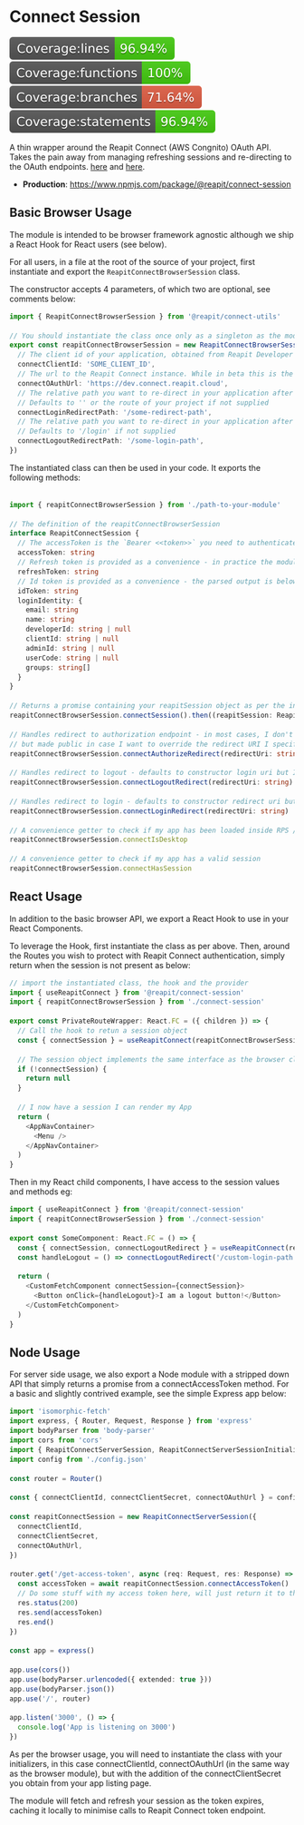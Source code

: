 # Connect Session

![lines](/packages/connect-session/src/tests/badges/badge-lines.svg) ![functions](/packages/connect-session/src/tests/badges/badge-functions.svg) ![branches](/packages/connect-session/src/tests/badges/badge-branches.svg) ![statements](/packages/connect-session/src/tests/badges/badge-statements.svg)

A thin wrapper around the Reapit Connect (AWS Congnito) OAuth API. Takes the pain away from managing refreshing sessions and re-directing to the OAuth endpoints. [here](https://foundations-documentation.reapit.cloud/api/web#connect-session) and [here](https://foundations-documentation.reapit.cloud/open-source/packages#connect-session).

- **Production**: https://www.npmjs.com/package/@reapit/connect-session

## Basic Browser Usage

The module is intended to be browser framework agnostic although we ship a React Hook for React users (see below).

For all users, in a file at the root of the source of your project, first instantiate and export the `ReapitConnectBrowserSession` class.

The constructor accepts 4 parameters, of which two are optional, see comments below:

```ts
import { ReapitConnectBrowserSession } from '@reapit/connect-utils'

// You should instantiate the class once only as a singleton as the module manages it's own state
export const reapitConnectBrowserSession = new ReapitConnectBrowserSession({
  // The client id of your application, obtained from Reapit Developer Portal
  connectClientId: 'SOME_CLIENT_ID',
  // The url to the Reapit Connect instance. While in beta this is the below URL but will need to be context aware in full prod/
  connectOAuthUrl: 'https://dev.connect.reapit.cloud',
  // The relative path you want to re-direct in your application after a successful login. You will have supplied this when you registered your app.
  // Defaults to '' or the route of your project if not supplied
  connectLoginRedirectPath: '/some-redirect-path',
  // The relative path you want to re-direct in your application after a successful logout. You will have supplied this when you registered your app.
  // Defaults to '/login' if not supplied
  connectLogoutRedirectPath: '/some-login-path',
})
```

The instantiated class can then be used in your code. It exports the following methods:

```ts

import { reapitConnectBrowserSession } from './path-to-your-module'

// The definition of the reapitConnectBrowserSession
interface ReapitConnectSession {
  // The accessToken is the `Bearer <<token>>` you need to authenticate against the platform API.
  accessToken: string
  // Refresh token is provided as a convenience - in practice the module handle's refreshing and caching of your session out the box
  refreshToken: string
  // Id token is provided as a convenience - the parsed output is below in the loginIdentity object below
  idToken: string
  loginIdentity: {
    email: string
    name: string
    developerId: string | null
    clientId: string | null
    adminId: string | null
    userCode: string | null
    groups: string[]
  }
}

// Returns a promise containing your reapitSession object as per the interface above
reapitConnectBrowserSession.connectSession().then((reapitSession: ReapitConnectSession) => reapitSession)

// Handles redirect to authorization endpoint - in most cases, I don't need to call in my app as handled by the module
// but made public in case I want to override the redirect URI I specified in the constructor
reapitConnectBrowserSession.connectAuthorizeRedirect(redirectUri: string)

// Handles redirect to logout - defaults to constructor login uri but I can override if I like.
reapitConnectBrowserSession.connectLogoutRedirect(redirectUri: string)

// Handles redirect to login - defaults to constructor redirect uri but I can override if I like.
reapitConnectBrowserSession.connectLoginRedirect(redirectUri: string)

// A convenience getter to check if my app has been loaded inside RPS / Desktop / Agency Cloud
reapitConnectBrowserSession.connectIsDesktop

// A convenience getter to check if my app has a valid session
reapitConnectBrowserSession.connectHasSession
```

## React Usage

In addition to the basic browser API, we export a React Hook to use in your React Components.

To leverage the Hook, first instantiate the class as per above. Then, around the Routes you wish to protect with Reapit Connect authentication, simply return when the session is not present as below:

```ts
// import the instantiated class, the hook and the provider
import { useReapitConnect } from '@reapit/connect-session'
import { reapitConnectBrowserSession } from './connect-session'

export const PrivateRouteWrapper: React.FC = ({ children }) => {
  // Call the hook to retun a session object
  const { connectSession } = useReapitConnect(reapitConnectBrowserSession)

  // The session object implements the same interface as the browser class with the exception that the connectSession promise is handled wrapped in a useEffect hook and so is just an objecy or null. Here I return null from the component while I am fetching a session
  if (!connectSession) {
    return null
  }

  // I now have a session I can render my App
  return (
    <AppNavContainer>
      <Menu />
    </AppNavContainer>
  )
}
```

Then in my React child components, I have access to the session values and methods eg:

```ts
import { useReapitConnect } from '@reapit/connect-session'
import { reapitConnectBrowserSession } from './connect-session'

export const SomeComponent: React.FC = () => {
  const { connectSession, connectLogoutRedirect } = useReapitConnect(reapitConnectBrowserSession)
  const handleLogout = () => connectLogoutRedirect('/custom-login-path') // Optional path param

  return (
    <CustomFetchComponent connectSession={connectSession}>
      <Button onClick={handleLogout}>I am a logout button!</Button>
    </CustomFetchComponent>
  )
}
```

## Node Usage

For server side usage, we also export a Node module with a stripped down API that simply returns a promise from a connectAccessToken method. For a basic and slightly contrived example, see the simple Express app below:

```ts
import 'isomorphic-fetch'
import express, { Router, Request, Response } from 'express'
import bodyParser from 'body-parser'
import cors from 'cors'
import { ReapitConnectServerSession, ReapitConnectServerSessionInitializers } from '@reapit/connect-session'
import config from './config.json'

const router = Router()

const { connectClientId, connectClientSecret, connectOAuthUrl } = config as ReapitConnectServerSessionInitializers

const reapitConnectSession = new ReapitConnectServerSession({
  connectClientId,
  connectClientSecret,
  connectOAuthUrl,
})

router.get('/get-access-token', async (req: Request, res: Response) => {
  const accessToken = await reapitConnectSession.connectAccessToken()
  // Do some stuff with my access token here, will just return it to the user as an example
  res.status(200)
  res.send(accessToken)
  res.end()
})

const app = express()

app.use(cors())
app.use(bodyParser.urlencoded({ extended: true }))
app.use(bodyParser.json())
app.use('/', router)

app.listen('3000', () => {
  console.log('App is listening on 3000')
})
```

As per the browser usage, you will need to instantiate the class with your initializers, in this case connectClientId, connectOAuthUrl (in the same way as the browser module), but with the addition of the connectClientSecret you obtain from your app listing page.

The module will fetch and refresh your session as the token expires, caching it locally to minimise calls to Reapit Connect token endpoint.
